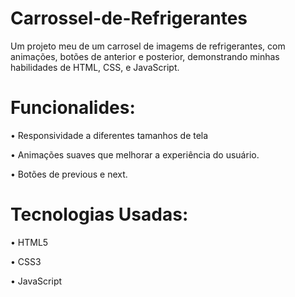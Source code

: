 # Carrossel-de-Refrigerantes
Um projeto meu de um carrosel de imagems de refrigerantes, com animações,  botões de anterior e posterior, demonstrando minhas habilidades de HTML, CSS, e JavaScript.
# Funcionalides:
• Responsividade a diferentes tamanhos de tela

• Animações suaves que melhorar a experiência do usuário.

• Botões de previous e next.
# Tecnologias Usadas:
• HTML5

• CSS3

• JavaScript
